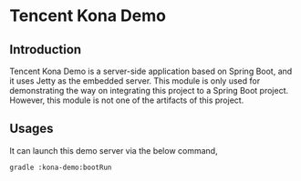 # Tencent Kona Demo

## Introduction
Tencent Kona Demo is a server-side application based on Spring Boot, and it uses Jetty as the embedded server. This module is only used for demonstrating the way on integrating this project to a Spring Boot project. However, this module is not one of the artifacts of this project.

## Usages
It can launch this demo server via the below command,
```
gradle :kona-demo:bootRun
```
